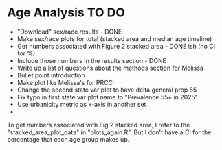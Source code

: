 # Age Analysis TO DO

- "Download" sex/race results - DONE
- Make sex/race plots for total (stacked area and median age timeline)
- Get numbers associated with Figure 2 stacked area - DONE ish (no CI for %)
- Include those numbers in the results section - DONE
- Write up a list of questions about the methods section for Melissa
- Bullet point introduction
- Make plot like Melissa's for PRCC
- Change the second state var plot to have delta general prop 55
- Fix typo in first state var plot name to "Prevalence 55+ in 2025"
- Use urbanicity metric as x-axis in another set
- 

To get numbers associated with Fig 2 stacked area, I refer to
    the "stacked_area_plot_data" in "plots_again.R".
But I don't have a CI for the percentage that each age group makes up.